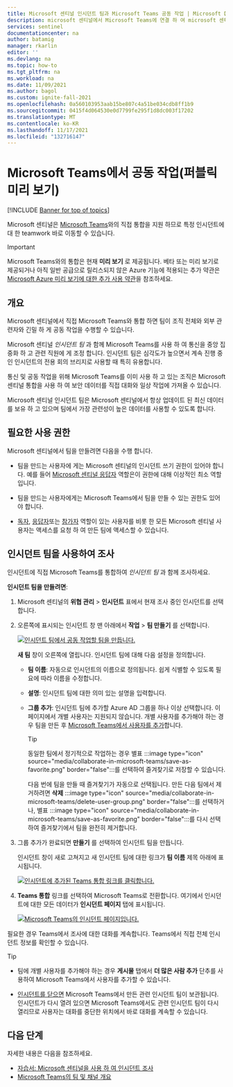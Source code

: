 ```yaml
---
title: Microsoft 센티널 인시던트 팀과 Microsoft Teams 공동 작업 | Microsoft Docs
description: microsoft 센티널에서 Microsoft Teams에 연결 하 여 microsoft 센티널 데이터를 사용 하는 팀의 다른 사용자와 공동 작업 하는 방법을 알아봅니다.
services: sentinel
documentationcenter: na
author: batamig
manager: rkarlin
editor: ''
ms.devlang: na
ms.topic: how-to
ms.tgt_pltfrm: na
ms.workload: na
ms.date: 11/09/2021
ms.author: bagol
ms.custom: ignite-fall-2021
ms.openlocfilehash: 0a560103953aab15be807c4a51be034cdb8ff1b9
ms.sourcegitcommit: 0415f4d064530e0d7799fe295f1d8dc003f17202
ms.translationtype: MT
ms.contentlocale: ko-KR
ms.lasthandoff: 11/17/2021
ms.locfileid: "132716147"
---
```

# <a name="collaborate-in-microsoft-teams-public-preview"></a>Microsoft Teams에서 공동 작업(퍼블릭 미리 보기)

[!INCLUDE [Banner for top of topics](./includes/banner.md)]

Microsoft 센티널은 [Microsoft Teams](/microsoftteams/)와의 직접 통합을 지원 하므로 특정 인시던트에 대 한 teamwork 바로 이동할 수 있습니다.


> [!IMPORTANT]
> Microsoft Teams와의 통합은 현재 **미리 보기** 로 제공됩니다. 베타 또는 미리 보기로 제공되거나 아직 일반 공급으로 릴리스되지 않은 Azure 기능에 적용되는 추가 약관은 [Microsoft Azure 미리 보기에 대한 추가 사용 약관](https://azure.microsoft.com/support/legal/preview-supplemental-terms/)을 참조하세요.

## <a name="overview"></a>개요

Microsoft 센티널에서 직접 Microsoft Teams와 통합 하면 팀이 조직 전체와 외부 관련자와 긴밀 하 게 공동 작업을 수행할 수 있습니다.

Microsoft 센티널 *인시던트 팀* 과 함께 Microsoft Teams를 사용 하 여 통신을 중앙 집중화 하 고 관련 직원에 게 조정 합니다. 인시던트 팀은 심각도가 높으면서 계속 진행 중인 인시던트의 전용 회의 브리지로 사용할 때 특히 유용합니다.

통신 및 공동 작업을 위해 Microsoft Teams를 이미 사용 하 고 있는 조직은 Microsoft 센티널 통합을 사용 하 여 보안 데이터를 직접 대화와 일상 작업에 가져올 수 있습니다. 

Microsoft 센티널 인시던트 팀은 Microsoft 센티널에서 항상 업데이트 된 최신 데이터를 보유 하 고 있으며 팀에서 가장 관련성이 높은 데이터를 사용할 수 있도록 합니다.

## <a name="required-permissions"></a>필요한 사용 권한

Microsoft 센티널에서 팀을 만들려면 다음을 수행 합니다.

- 팀을 만드는 사용자에 게는 Microsoft 센티널의 인시던트 쓰기 권한이 있어야 합니다. 예를 들어 [Microsoft 센티널 응답자](../role-based-access-control/built-in-roles.md#microsoft-sentinel-responder) 역할은이 권한에 대해 이상적인 최소 역할입니다.

- 팀을 만드는 사용자에게는 Microsoft Teams에서 팀을 만들 수 있는 권한도 있어야 합니다.

- [독자](../role-based-access-control/built-in-roles.md#microsoft-sentinel-reader), [응답자](../role-based-access-control/built-in-roles.md#microsoft-sentinel-responder)또는 [참가자](../role-based-access-control/built-in-roles.md#microsoft-sentinel-contributor) 역할이 있는 사용자를 비롯 한 모든 Microsoft 센티널 사용자는 액세스를 요청 하 여 만든 팀에 액세스할 수 있습니다.

## <a name="use-an-incident-team-to-investigate"></a>인시던트 팀을 사용하여 조사

인시던트에 직접 Microsoft Teams를 통합하여 *인시던트 팀* 과 함께 조사하세요.

**인시던트 팀을 만들려면**:

1. Microsoft 센티널의 **위협 관리**  >  **인시던트** 표에서 현재 조사 중인 인시던트를 선택 합니다.

1. 오른쪽에 표시되는 인시던트 창 맨 아래에서 **작업** > **팀 만들기** 를 선택합니다.

    [ ![인시던트 팀에서 공동 작업할 팀을 만듭니다.](media/collaborate-in-microsoft-teams/create-team.png)](media/collaborate-in-microsoft-teams/create-team.png#lightbox)

    **새 팀** 창이 오른쪽에 열립니다. 인시던트 팀에 대해 다음 설정을 정의합니다.

    - **팀 이름**: 자동으로 인시던트의 이름으로 정의됩니다. 쉽게 식별할 수 있도록 필요에 따라 이름을 수정합니다.
    - **설명**: 인시던트 팀에 대한 의미 있는 설명을 입력합니다.
    - **그룹 추가**: 인시던트 팀에 추가할 Azure AD 그룹을 하나 이상 선택합니다. 이 페이지에서 개별 사용자는 지원되지 않습니다. 개별 사용자를 추가해야 하는 경우 팀을 만든 후 [Microsoft Teams에서 사용자를 추가](#more-users)합니다.

        > [!TIP]
        > 동일한 팀에서 정기적으로 작업하는 경우 별표 :::image type="icon" source="media/collaborate-in-microsoft-teams/save-as-favorite.png" border="false":::를 선택하여 즐겨찾기로 저장할 수 있습니다.
        >
        > 다음 번에 팀을 만들 때 즐겨찾기가 자동으로 선택됩니다. 만든 다음 팀에서 제거하려면 **삭제** :::image type="icon" source="media/collaborate-in-microsoft-teams/delete-user-group.png" border="false":::를 선택하거나, 별표 :::image type="icon" source="media/collaborate-in-microsoft-teams/save-as-favorite.png" border="false":::를 다시 선택하여 즐겨찾기에서 팀을 완전히 제거합니다.
        >

1. 그룹 추가가 완료되면 **만들기** 를 선택하여 인시던트 팀을 만듭니다.

    인시던트 창이 새로 고쳐지고 새 인시던트 팀에 대한 링크가 **팀 이름** 제목 아래에 표시됩니다.

    [ ![인시던트에 추가된 Teams 통합 링크를 클릭합니다.](media/collaborate-in-microsoft-teams/teams-link-added-to-incident.jpg)](media/collaborate-in-microsoft-teams/teams-link-added-to-incident.jpg#lightbox)


1. **Teams 통합** 링크를 선택하여 Microsoft Teams로 전환합니다. 여기에서 인시던트에 대한 모든 데이터가 **인시던트 페이지** 탭에 표시됩니다.

    [ ![Microsoft Teams의 인시던트 페이지입니다.](media/collaborate-in-microsoft-teams/incident-in-teams.jpg) ](media/collaborate-in-microsoft-teams/incident-in-teams.jpg#lightbox)

필요한 경우 Teams에서 조사에 대한 대화를 계속합니다. Teams에서 직접 전체 인시던트 정보를 확인할 수 있습니다.

> [!TIP]
> - <a name="more-users"></a>팀에 개별 사용자를 추가해야 하는 경우 **게시물** 탭에서 **더 많은 사람 추가** 단추를 사용하여 Microsoft Teams에서 사용자를 추가할 수 있습니다.
>
> - [인시던트를 닫으면](investigate-cases.md#closing-an-incident) Microsoft Teams에서 만든 관련 인시던트 팀이 보관됩니다. 인시던트가 다시 열려 있으면 Microsoft Teams에서도 관련 인시던트 팀이 다시 열리므로 사용자는 대화를 중단한 위치에서 바로 대화를 계속할 수 있습니다.
>

## <a name="next-steps"></a>다음 단계

자세한 내용은 다음을 참조하세요.

- [자습서: Microsoft 센티널을 사용 하 여 인시던트 조사](investigate-cases.md)
- [Microsoft Teams의 팀 및 채널 개요](/microsoftteams/teams-channels-overview/)
